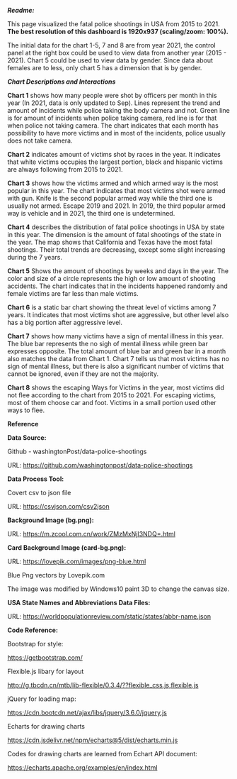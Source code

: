 ﻿***Readme:***

This page visualized the fatal police shootings in USA from 2015 to 2021. **The best resolution of this dashboard is 1920x937 (scaling/zoom: 100%).** 

The initial data for the chart 1-5, 7 and 8 are from year 2021, the control panel at the right box could be used to view data from another year (2015 - 2021). Chart 5 could be used to view data by gender. Since data about females are to less, only chart 5 has a dimension that is by gender.

***Chart Descriptions and Interactions***

**Chart 1** shows how many people were shot by officers per month in this year (In 2021, data is only updated to Sep). Lines represent the trend and amount of incidents while police taking the body camera and not. Green line is for amount of incidents when police taking camera, red line is for that when police not taking camera. The chart indicates that each month has possibility to have more victims and in most of the incidents, police usually does not take camera.

**Chart 2** indicates amount of victims shot by races in the year. It indicates that white victims occupies the largest portion, black and hispanic victims are always following from 2015 to 2021.

**Chart 3** shows how the victims armed and which armed way is the most popular in this year. The chart indicates that most victims shot were armed with gun. Knife is the second popular armed way while the third one is usually not armed. Escape 2019 and 2021. In 2019, the third popular armed way is vehicle and in 2021, the third one is undetermined.

**Chart 4** describes the distribution of fatal police shootings in USA by state in this year. The dimension is the amount of fatal shootings of the state in the year. The map shows that California and Texas have the most fatal shootings. Their total trends are decreasing, except some slight increasing during the 7 years.

**Chart 5** Shows the amount of shootings by weeks and days in the year. The color and size of a circle represents the high or low amount of shooting accidents. The chart indicates that in the incidents happened randomly and female victims are far less than male victims.

**Chart 6** is a static bar chart showing the threat level of victims among 7 years. It indicates that most victims shot are aggressive, but other level also has a big portion after aggressive level.

**Chart 7** shows how many victims have a sign of mental illness in this year. The blue bar represents the no sigh of mental illness while green bar expresses opposite. The total amount of blue bar and green bar in a month also matches the data from Chart 1. Chart 7 tells us that most victims has no sign of mental illness, but there is also a significant number of victims that cannot be ignored, even if they are not the majority.

**Chart 8** shows the escaping Ways for Victims in the year, most victims did not flee according to the chart from 2015 to 2021. For escaping victims, most of them choose car and foot. Victims in a small portion used other ways to flee.

**Reference**

**Data Source:**

Github - washingtonPost/data-police-shootings

URL: <https://github.com/washingtonpost/data-police-shootings> 

**Data Process Tool:**

Covert csv to json file

URL: <https://csvjson.com/csv2json> 

**Background Image (bg.png):**

URL: <https://m.zcool.com.cn/work/ZMzMxNjI3NDQ=.html> 

**Card Background Image (card-bg.png):**

URL: <https://lovepik.com/images/png-blue.html> 

Blue Png vectors by Lovepik.com

The image was modified by Windows10 paint 3D to change the canvas size.

**USA State Names and Abbreviations Data Files:**

URL: <https://worldpopulationreview.com/static/states/abbr-name.json> 

**Code Reference:**

Bootstrap for style:

<https://getbootstrap.com/>

Flexible.js libary for layout

<http://g.tbcdn.cn/mtb/lib-flexible/0.3.4/??flexible_css.js,flexible.js>

jQuery for loading map:

<https://cdn.bootcdn.net/ajax/libs/jquery/3.6.0/jquery.js>

Echarts for drawing charts

<https://cdn.jsdelivr.net/npm/echarts@5/dist/echarts.min.js> 

Codes for drawing charts are learned from Echart API document:

<https://echarts.apache.org/examples/en/index.html>

